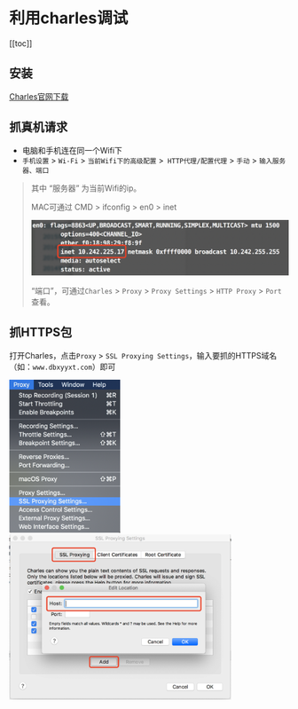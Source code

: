 # 利用charles调试

[[toc]]

## 安装
[Charles官网下载](https://www.charlesproxy.com/download/)

## 抓真机请求
 - 电脑和手机连在同一个Wifi下
 - `手机设置` > `Wi-Fi` > `当前Wifi下的高级配置` >` HTTP代理/配置代理` > `手动` > `输入服务器、端口`
> 其中 “服务器” 为当前Wifi的ip。
> 
> MAC可通过 CMD > ifconfig > en0 > inet
>
> ![alt](./img/pic-3.png)
> 
> “端口”，可通过`Charles` > `Proxy` > `Proxy Settings` > `HTTP Proxy` > `Port` 查看。

## 抓HTTPS包
打开Charles，点击`Proxy` > `SSL Proxying Settings`，输入要抓的HTTPS域名（如：`www.dbxyyxt.com`）即可

<img src="./img/pic-1.png" width="200" />

<img src="./img/pic-2.png" width="400" />
